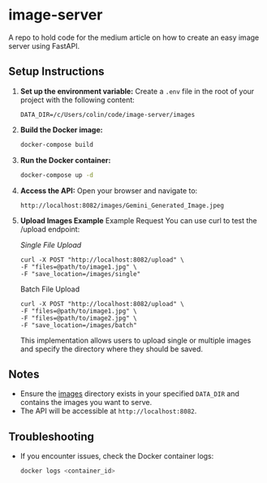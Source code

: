 # image-server

A repo to hold code for the medium article on how to create an easy image server using FastAPI.

## Setup Instructions

1. **Set up the environment variable:**
   Create a `.env` file in the root of your project with the following content:
   ```env
   DATA_DIR=/c/Users/colin/code/image-server/images

2. **Build the Docker image:**
   ```sh
   docker-compose build
   ```

3. **Run the Docker container:**
   ```sh
   docker-compose up -d
   ```

4. **Access the API:**
   Open your browser and navigate to:
   ```
   http://localhost:8082/images/Gemini_Generated_Image.jpeg
   ```

5. **Upload Images Example**
   Example Request
   You can use curl to test the /upload endpoint:

   *Single File Upload*
   ```
   curl -X POST "http://localhost:8082/upload" \
   -F "files=@path/to/image1.jpg" \
   -F "save_location=/images/single"
   ```

   Batch File Upload
   ```
   curl -X POST "http://localhost:8082/upload" \
   -F "files=@path/to/image1.jpg" \
   -F "files=@path/to/image2.jpg" \
   -F "save_location=/images/batch"
   ```
   
   This implementation allows users to upload single or multiple images and specify the directory where they should be saved.

## Notes
- Ensure the [images](http://_vscodecontentref_/3) directory exists in your specified `DATA_DIR` and contains the images you want to serve.
- The API will be accessible at `http://localhost:8082`.

## Troubleshooting
- If you encounter issues, check the Docker container logs:
  ```sh
  docker logs <container_id>